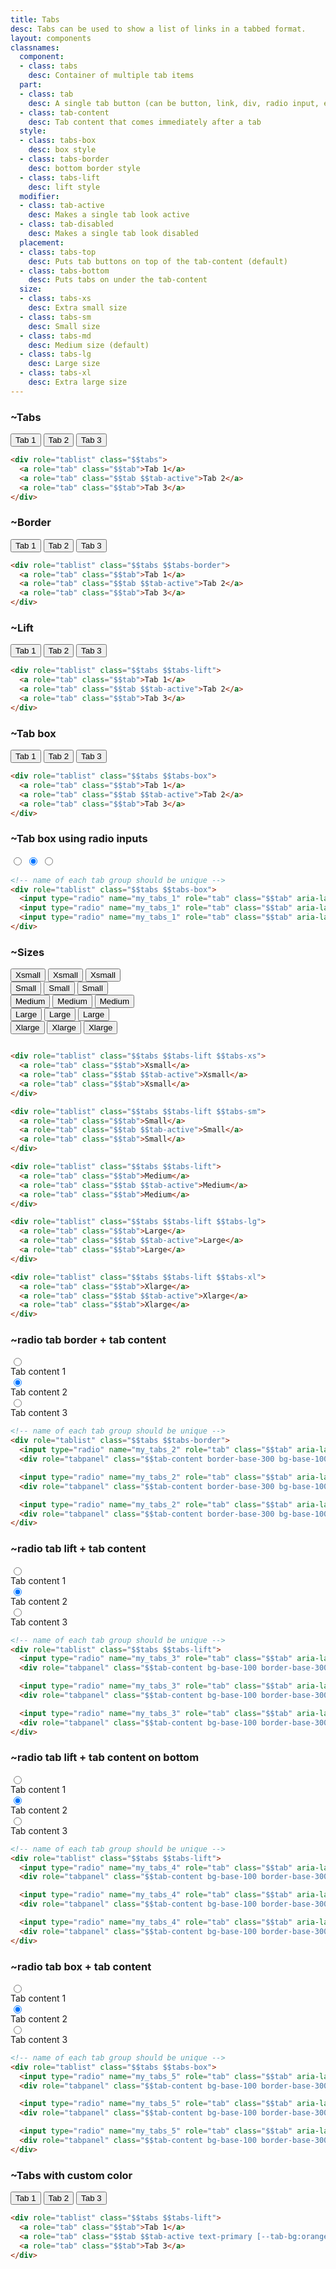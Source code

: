 ```yaml
---
title: Tabs
desc: Tabs can be used to show a list of links in a tabbed format.
layout: components
classnames:
  component:
  - class: tabs
    desc: Container of multiple tab items
  part:
  - class: tab
    desc: A single tab button (can be button, link, div, radio input, etc)
  - class: tab-content
    desc: Tab content that comes immediately after a tab
  style:
  - class: tabs-box
    desc: box style
  - class: tabs-border
    desc: bottom border style
  - class: tabs-lift
    desc: lift style
  modifier:
  - class: tab-active
    desc: Makes a single tab look active
  - class: tab-disabled
    desc: Makes a single tab look disabled
  placement:
  - class: tabs-top
    desc: Puts tab buttons on top of the tab-content (default)
  - class: tabs-bottom
    desc: Puts tabs on under the tab-content
  size:
  - class: tabs-xs
    desc: Extra small size
  - class: tabs-sm
    desc: Small size
  - class: tabs-md
    desc: Medium size (default)
  - class: tabs-lg
    desc: Large size
  - class: tabs-xl
    desc: Extra large size
---
```


<script>
  import Component from "$components/Component.svelte"
</script>

### ~Tabs
<div role="tablist" class="tabs">
  <button role="tab" class="tab">Tab 1</button>
  <button role="tab" class="tab tab-active">Tab 2</button>
  <button role="tab" class="tab">Tab 3</button>
</div>

```html
<div role="tablist" class="$$tabs">
  <a role="tab" class="$$tab">Tab 1</a>
  <a role="tab" class="$$tab $$tab-active">Tab 2</a>
  <a role="tab" class="$$tab">Tab 3</a>
</div>
```


### ~Border
<div role="tablist" class="tabs tabs-border">
  <button role="tab" class="tab">Tab 1</button>
  <button role="tab" class="tab tab-active">Tab 2</button>
  <button role="tab" class="tab">Tab 3</button>
</div>

```html
<div role="tablist" class="$$tabs $$tabs-border">
  <a role="tab" class="$$tab">Tab 1</a>
  <a role="tab" class="$$tab $$tab-active">Tab 2</a>
  <a role="tab" class="$$tab">Tab 3</a>
</div>
```


### ~Lift
<div role="tablist" class="tabs tabs-lift">
  <button role="tab" class="tab">Tab 1</button>
  <button role="tab" class="tab tab-active">Tab 2</button>
  <button role="tab" class="tab">Tab 3</button>
</div>

```html
<div role="tablist" class="$$tabs $$tabs-lift">
  <a role="tab" class="$$tab">Tab 1</a>
  <a role="tab" class="$$tab $$tab-active">Tab 2</a>
  <a role="tab" class="$$tab">Tab 3</a>
</div>
```


### ~Tab box
<div role="tablist" class="tabs tabs-box">
  <button role="tab" class="tab">Tab 1</button>
  <button role="tab" class="tab tab-active">Tab 2</button>
  <button role="tab" class="tab">Tab 3</button>
</div>

```html
<div role="tablist" class="$$tabs $$tabs-box">
  <a role="tab" class="$$tab">Tab 1</a>
  <a role="tab" class="$$tab $$tab-active">Tab 2</a>
  <a role="tab" class="$$tab">Tab 3</a>
</div>
```

### ~Tab box using radio inputs
<div role="tablist" class="tabs tabs-box">
  <input type="radio" name="my_tabs_1" role="tab" class="tab" aria-label="Tab 1" />
  <input type="radio" name="my_tabs_1" role="tab" class="tab" aria-label="Tab 2" checked="checked" />
  <input type="radio" name="my_tabs_1" role="tab" class="tab" aria-label="Tab 3" />
</div>

```html
<!-- name of each tab group should be unique -->
<div role="tablist" class="$$tabs $$tabs-box">
  <input type="radio" name="my_tabs_1" role="tab" class="$$tab" aria-label="Tab 1" />
  <input type="radio" name="my_tabs_1" role="tab" class="$$tab" aria-label="Tab 2" checked="checked" />
  <input type="radio" name="my_tabs_1" role="tab" class="$$tab" aria-label="Tab 3" />
</div>
```

### ~Sizes
<div class="flex flex-col items-center gap-6">
  <div role="tablist" class="tabs tabs-lift tabs-xs">
    <button role="tab" class="tab">Xsmall</button>
    <button role="tab" class="tab tab-active">Xsmall</button>
    <button role="tab" class="tab">Xsmall</button>
  </div>
  <div role="tablist" class="tabs tabs-lift tabs-sm">
    <button role="tab" class="tab">Small</button>
    <button role="tab" class="tab tab-active">Small</button>
    <button role="tab" class="tab">Small</button>
  </div>
  <div role="tablist" class="tabs tabs-lift">
    <button role="tab" class="tab">Medium</button>
    <button role="tab" class="tab tab-active">Medium</button>
    <button role="tab" class="tab">Medium</button>
  </div>
  <div role="tablist" class="tabs tabs-lift tabs-lg">
    <button role="tab" class="tab">Large</button>
    <button role="tab" class="tab tab-active">Large</button>
    <button role="tab" class="tab">Large</button>
  </div>
  <div role="tablist" class="tabs tabs-lift tabs-xl">
    <button role="tab" class="tab">Xlarge</button>
    <button role="tab" class="tab tab-active">Xlarge</button>
    <button role="tab" class="tab">Xlarge</button>
  </div>
</div>

```html

<div role="tablist" class="$$tabs $$tabs-lift $$tabs-xs">
  <a role="tab" class="$$tab">Xsmall</a>
  <a role="tab" class="$$tab $$tab-active">Xsmall</a>
  <a role="tab" class="$$tab">Xsmall</a>
</div>

<div role="tablist" class="$$tabs $$tabs-lift $$tabs-sm">
  <a role="tab" class="$$tab">Small</a>
  <a role="tab" class="$$tab $$tab-active">Small</a>
  <a role="tab" class="$$tab">Small</a>
</div>

<div role="tablist" class="$$tabs $$tabs-lift">
  <a role="tab" class="$$tab">Medium</a>
  <a role="tab" class="$$tab $$tab-active">Medium</a>
  <a role="tab" class="$$tab">Medium</a>
</div>

<div role="tablist" class="$$tabs $$tabs-lift $$tabs-lg">
  <a role="tab" class="$$tab">Large</a>
  <a role="tab" class="$$tab $$tab-active">Large</a>
  <a role="tab" class="$$tab">Large</a>
</div>

<div role="tablist" class="$$tabs $$tabs-lift $$tabs-xl">
  <a role="tab" class="$$tab">Xlarge</a>
  <a role="tab" class="$$tab $$tab-active">Xlarge</a>
  <a role="tab" class="$$tab">Xlarge</a>
</div>
```


### ~radio tab border + tab content
<div role="tablist" class="tabs tabs-border w-full my-10 lg:mx-10">
  <input type="radio" name="my_tabs_2" role="tab" class="tab" aria-label="Tab 1" />
  <div role="tabpanel" class="tab-content border-base-300 bg-base-100 p-10">Tab content 1</div>
  <input type="radio" name="my_tabs_2" role="tab" class="tab" aria-label="Tab 2" checked="checked" />
  <div role="tabpanel" class="tab-content border-base-300 bg-base-100 p-10">Tab content 2</div>
  <input type="radio" name="my_tabs_2" role="tab" class="tab" aria-label="Tab 3" />
  <div role="tabpanel" class="tab-content border-base-300 bg-base-100 p-10">Tab content 3</div>
</div>

```html
<!-- name of each tab group should be unique -->
<div role="tablist" class="$$tabs $$tabs-border">
  <input type="radio" name="my_tabs_2" role="tab" class="$$tab" aria-label="Tab 1" />
  <div role="tabpanel" class="$$tab-content border-base-300 bg-base-100 p-10">Tab content 1</div>

  <input type="radio" name="my_tabs_2" role="tab" class="$$tab" aria-label="Tab 2" checked="checked" />
  <div role="tabpanel" class="$$tab-content border-base-300 bg-base-100 p-10">Tab content 2</div>

  <input type="radio" name="my_tabs_2" role="tab" class="$$tab" aria-label="Tab 3" />
  <div role="tabpanel" class="$$tab-content border-base-300 bg-base-100 p-10">Tab content 3</div>
</div>
```


### ~radio tab lift + tab content
<div role="tablist" class="tabs tabs-lift w-full my-10 lg:mx-10">
  <input type="radio" name="my_tabs_3" role="tab" class="tab" aria-label="Tab 1" />
  <div role="tabpanel" class="tab-content bg-base-100 border-base-300 p-6">Tab content 1</div>
  <input type="radio" name="my_tabs_3" role="tab" class="tab" aria-label="Tab 2" checked="checked" />
  <div role="tabpanel" class="tab-content bg-base-100 border-base-300 p-6">Tab content 2</div>
  <input type="radio" name="my_tabs_3" role="tab" class="tab" aria-label="Tab 3" />
  <div role="tabpanel" class="tab-content bg-base-100 border-base-300 p-6">Tab content 3</div>
</div>

```html
<!-- name of each tab group should be unique -->
<div role="tablist" class="$$tabs $$tabs-lift">
  <input type="radio" name="my_tabs_3" role="tab" class="$$tab" aria-label="Tab 1" />
  <div role="tabpanel" class="$$tab-content bg-base-100 border-base-300 p-6">Tab content 1</div>

  <input type="radio" name="my_tabs_3" role="tab" class="$$tab" aria-label="Tab 2" checked="checked" />
  <div role="tabpanel" class="$$tab-content bg-base-100 border-base-300 p-6">Tab content 2</div>

  <input type="radio" name="my_tabs_3" role="tab" class="$$tab" aria-label="Tab 3" />
  <div role="tabpanel" class="$$tab-content bg-base-100 border-base-300 p-6">Tab content 3</div>
</div>
```



### ~radio tab lift + tab content on bottom
<div role="tablist" class="tabs tabs-bottom tabs-lift w-full my-10 lg:mx-10">
  <input type="radio" name="my_tabs_4" role="tab" class="tab" aria-label="Tab 1" />
  <div role="tabpanel" class="tab-content bg-base-100 border-base-300 p-6">Tab content 1</div>
  <input type="radio" name="my_tabs_4" role="tab" class="tab" aria-label="Tab 2" checked="checked" />
  <div role="tabpanel" class="tab-content bg-base-100 border-base-300 p-6">Tab content 2</div>
  <input type="radio" name="my_tabs_4" role="tab" class="tab" aria-label="Tab 3" />
  <div role="tabpanel" class="tab-content bg-base-100 border-base-300 p-6">Tab content 3</div>
</div>

```html
<!-- name of each tab group should be unique -->
<div role="tablist" class="$$tabs $$tabs-lift">
  <input type="radio" name="my_tabs_4" role="tab" class="$$tab" aria-label="Tab 1" />
  <div role="tabpanel" class="$$tab-content bg-base-100 border-base-300 p-6">Tab content 1</div>

  <input type="radio" name="my_tabs_4" role="tab" class="$$tab" aria-label="Tab 2" checked="checked" />
  <div role="tabpanel" class="$$tab-content bg-base-100 border-base-300 p-6">Tab content 2</div>

  <input type="radio" name="my_tabs_4" role="tab" class="$$tab" aria-label="Tab 3" />
  <div role="tabpanel" class="$$tab-content bg-base-100 border-base-300 p-6">Tab content 3</div>
</div>
```



### ~radio tab box + tab content
<div role="tablist" class="tabs tabs-box w-full my-10 lg:mx-10">
  <input type="radio" name="my_tabs_5" role="tab" class="tab" aria-label="Tab 1" />
  <div role="tabpanel" class="tab-content bg-base-100 border-base-300 p-6">Tab content 1</div>
  <input type="radio" name="my_tabs_5" role="tab" class="tab" aria-label="Tab 2" checked="checked" />
  <div role="tabpanel" class="tab-content bg-base-100 border-base-300 p-6">Tab content 2</div>
  <input type="radio" name="my_tabs_5" role="tab" class="tab" aria-label="Tab 3" />
  <div role="tabpanel" class="tab-content bg-base-100 border-base-300 p-6">Tab content 3</div>
</div>

```html
<!-- name of each tab group should be unique -->
<div role="tablist" class="$$tabs $$tabs-box">
  <input type="radio" name="my_tabs_5" role="tab" class="$$tab" aria-label="Tab 1" />
  <div role="tabpanel" class="$$tab-content bg-base-100 border-base-300 p-6">Tab content 1</div>

  <input type="radio" name="my_tabs_5" role="tab" class="$$tab" aria-label="Tab 2" checked="checked" />
  <div role="tabpanel" class="$$tab-content bg-base-100 border-base-300 p-6">Tab content 2</div>

  <input type="radio" name="my_tabs_5" role="tab" class="$$tab" aria-label="Tab 3" />
  <div role="tabpanel" class="$$tab-content bg-base-100 border-base-300 p-6">Tab content 3</div>
</div>
```


### ~Tabs with custom color
<div role="tablist" class="tabs tabs-lift">
  <button role="tab" class="tab">Tab 1</button>
  <button role="tab" class="tab tab-active [--tab-bg:orange] [--tab-border-color:red] text-primary">Tab 2</button>
  <button role="tab" class="tab">Tab 3</button>
</div>

```html
<div role="tablist" class="$$tabs $$tabs-lift">
  <a role="tab" class="$$tab">Tab 1</a>
  <a role="tab" class="$$tab $$tab-active text-primary [--tab-bg:orange] [--tab-border-color:red]"> Tab 2</a>
  <a role="tab" class="$$tab">Tab 3</a>
</div>
```

